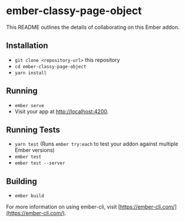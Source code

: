 # ember-classy-page-object

This README outlines the details of collaborating on this Ember addon.

## Installation

* `git clone <repository-url>` this repository
* `cd ember-classy-page-object`
* `yarn install`

## Running

* `ember serve`
* Visit your app at [http://localhost:4200](http://localhost:4200).

## Running Tests

* `yarn test` (Runs `ember try:each` to test your addon against multiple Ember versions)
* `ember test`
* `ember test --server`

## Building

* `ember build`

For more information on using ember-cli, visit [https://ember-cli.com/](https://ember-cli.com/).
